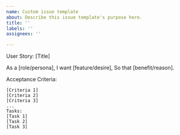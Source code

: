 ```yaml
---
name: Custom issue template
about: Describe this issue template's purpose here.
title: ''
labels: ''
assignees: ''

---
```


User Story: [Title]

As a [role/persona],
I want [feature/desire],
So that [benefit/reason].

Acceptance Criteria:

    [Criteria 1]
    [Criteria 2]
    [Criteria 3]
    ...
    Tasks:
    [Task 1]
    [Task 2]
    [Task 3]
